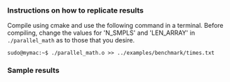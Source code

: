 ### Instructions on how to replicate results
Compile using cmake and use the following command in a terminal. Before compiling, change the values for 'N\_SMPLS' and 'LEN\_ARRAY' in `./parallel_math` as to those that you desire.
```console
sudo@mymac:~$ ./parallel_math.o >> ../examples/benchmark/times.txt
```

### Sample results



